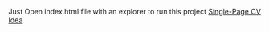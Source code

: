 Just Open index.html file with an explorer to run this project
[Single-Page CV Idea](https://roadmap.sh/projects/single-page-cv)
